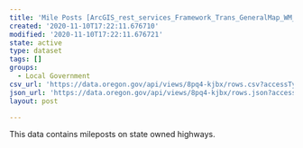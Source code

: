 ```yaml
---
title: 'Mile Posts [ArcGIS_rest_services_Framework_Trans_GeneralMap_WM_MapServer_0]'
created: '2020-11-10T17:22:11.676710'
modified: '2020-11-10T17:22:11.676721'
state: active
type: dataset
tags: []
groups:
  - Local Government
csv_url: 'https://data.oregon.gov/api/views/8pq4-kjbx/rows.csv?accessType=DOWNLOAD'
json_url: 'https://data.oregon.gov/api/views/8pq4-kjbx/rows.json?accessType=DOWNLOAD'
layout: post

---
```

This data contains mileposts on state owned highways.
